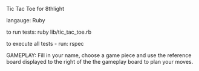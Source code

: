 Tic Tac Toe for 8thlight

langauge: Ruby

to run tests:  ruby lib/tic_tac_toe.rb

to execute all tests - run: rspec

GAMEPLAY: Fill in your name, choose a game piece and use the reference 
board displayed to the right of the the gameplay board to plan your moves.
